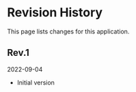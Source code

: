 # Revision History

This page lists changes for this application.

## Rev.1

2022-09-04

* Initial version


[startpage]: ../site/index

<!-- vim:set ai sw=4 sts=4 et fdc=4: -->
